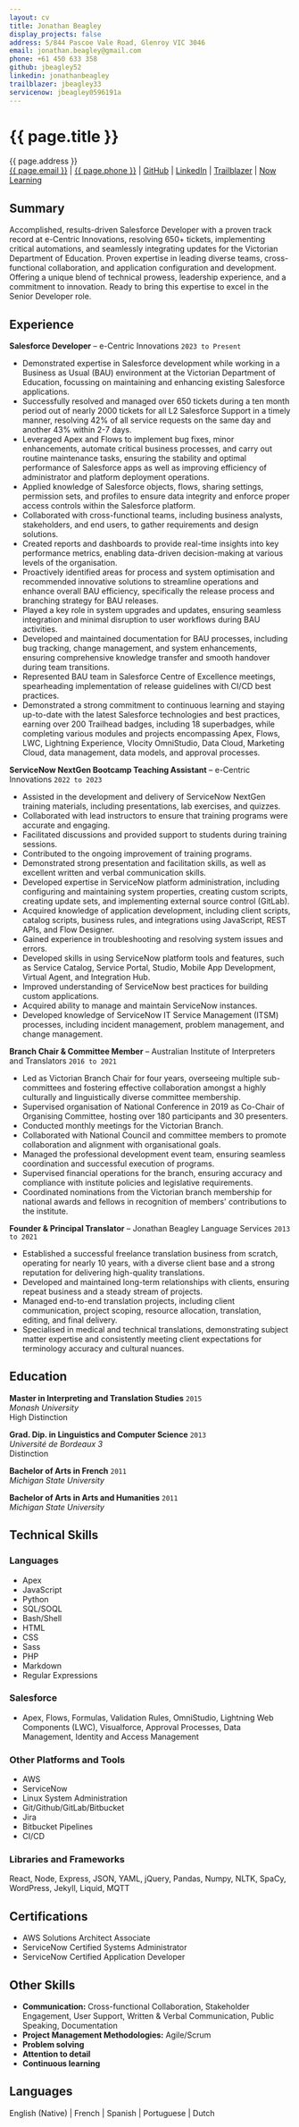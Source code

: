 ```yaml
---
layout: cv
title: Jonathan Beagley
display_projects: false
address: 5/844 Pascoe Vale Road, Glenroy VIC 3046
email: jonathan.beagley@gmail.com
phone: +61 450 633 358
github: jbeagley52
linkedin: jonathanbeagley
trailblazer: jbeagley33
servicenow: jbeagley0596191a
---
```


# {{ page.title }}

<div id="webaddress">
<i class="fa fa-globe"></i> {{ page.address }}
<br />
<i class="fa fa-envelope"></i> <a href="mailto:{{ page.email }}">{{ page.email }}</a>
|
<i class="fa fa-phone"></i> <a href="tel:{{ page.phone }}">{{ page.phone }}</a>
|
<i class="fa fa-github"></i> <a href="http://github.com/{{ page.github }}">GitHub</a>
|
<i class="fa fa-linkedin"></i> <a href="https://www.linkedin.com/in/{{ page.linkedin }}/">LinkedIn</a>
|
<i class="fa fa-graduation-cap"></i> <a href="https://trailblazer.me/id/{{ page.trailblazer }}/">Trailblazer</a>
|
<i class="fa fa-graduation-cap"></i> <a href="https://nowlearning.servicenow.com/lxp?id=nl_public&user={{ page.servicenow }}">Now Learning</a>
</div>

## Summary

Accomplished, results-driven Salesforce Developer with a proven track record at e-Centric Innovations, resolving 650+ tickets, implementing critical automations, and seamlessly integrating updates for the Victorian Department of Education. Proven expertise in leading diverse teams, cross-functional collaboration, and application configuration and development. Offering a unique blend of technical prowess, leadership experience, and a commitment to innovation. Ready to bring this expertise to excel in the Senior Developer role.

## Experience

**Salesforce Developer** &ndash; e-Centric Innovations `2023 to Present`

- Demonstrated expertise in Salesforce development while working in a Business as Usual (BAU) environment at the Victorian Department of Education, focussing on maintaining and enhancing existing Salesforce applications.
- Successfully resolved and managed over 650 tickets during a ten month period out of nearly 2000 tickets for all L2 Salesforce Support in a timely manner, resolving 42% of all service requests on the same day and another 43% within 2-7 days.
- Leveraged Apex and Flows to implement bug fixes, minor enhancements, automate critical business processes, and carry out routine maintenance tasks, ensuring the stability and optimal performance of Salesforce apps as well as improving efficiency of administrator and platform deployment operations.
- Applied knowledge of Salesforce objects, flows, sharing settings, permission sets, and profiles to ensure data integrity and enforce proper access controls within the Salesforce platform.
- Collaborated with cross-functional teams, including business analysts, stakeholders, and end users, to gather requirements and design solutions.
- Created reports and dashboards to provide real-time insights into key performance metrics, enabling data-driven decision-making at various levels of the organisation.
- Proactively identified areas for process and system optimisation and recommended innovative solutions to streamline operations and enhance overall BAU efficiency, specifically the release process and branching strategy for BAU releases.
- Played a key role in system upgrades and updates, ensuring seamless integration and minimal disruption to user workflows during BAU activities.
- Developed and maintained documentation for BAU processes, including bug tracking, change management, and system enhancements, ensuring comprehensive knowledge transfer and smooth handover during team transitions.
- Represented BAU team in Salesforce Centre of Excellence meetings, spearheading implementation of release guidelines with CI/CD best practices.  
- Demonstrated a strong commitment to continuous learning and staying up-to-date with the latest Salesforce technologies and best practices, earning over 200 Trailhead badges, including 18 superbadges, while completing various modules and projects encompassing Apex, Flows, LWC, Lightning Experience, Vlocity OmniStudio, Data Cloud, Marketing Cloud, data management, data models, and approval processes.

**ServiceNow NextGen Bootcamp Teaching Assistant** &ndash; e-Centric Innovations `2022 to 2023`

- Assisted in the development and delivery of ServiceNow NextGen training materials, including presentations, lab exercises, and quizzes.
- Collaborated with lead instructors to ensure that training programs were accurate and engaging.
- Facilitated discussions and provided support to students during training sessions.
- Contributed to the ongoing improvement of training programs.
- Demonstrated strong presentation and facilitation skills, as well as excellent written and verbal communication skills.
- Developed expertise in ServiceNow platform administration, including configuring and maintaining system properties, creating custom scripts, creating update sets, and implementing external source control (GitLab).
- Acquired knowledge of application development, including client scripts, catalog scripts, business rules, and integrations using JavaScript, REST APIs, and Flow Designer.
- Gained experience in troubleshooting and resolving system issues and errors.
- Developed skills in using ServiceNow platform tools and features, such as Service Catalog, Service Portal, Studio, Mobile App Development, Virtual Agent, and Integration Hub.
- Improved understanding of ServiceNow best practices for building custom applications.
- Acquired ability to manage and maintain ServiceNow instances.
- Developed knowledge of ServiceNow IT Service Management (ITSM) processes, including incident management, problem management, and change management.

<!-- **Sessional Translation Teacher** &ndash; RMIT University `2019 to 2022`

- Maintaining and updating course on LMS
- Marking and providing constructive feedback
- Liaising with course coordinators and students
- Creating lesson plans and course content -->

**Branch Chair & Committee Member** &ndash; Australian Institute of Interpreters and Translators `2016 to 2021`

- Led as Victorian Branch Chair for four years, overseeing multiple sub-committees and fostering effective collaboration amongst a highly culturally and linguistically diverse committee membership.
- Supervised organisation of National Conference in 2019 as Co-Chair of Organising Committee, hosting over 180 participants and 30 presenters.
- Conducted monthly meetings for the Victorian Branch.
- Collaborated with National Council and committee members to promote collaboration and alignment with organisational goals.
- Managed the professional development event team, ensuring seamless coordination and successful execution of programs.
- Supervised financial operations for the branch, ensuring accuracy and compliance with institute policies and legislative requirements.
- Coordinated nominations from the Victorian branch membership for national awards and fellows in recognition of members' contributions to the institute.

**Founder & Principal Translator** &ndash; Jonathan Beagley Language Services `2013 to 2021`

- Established a successful freelance translation business from scratch, operating for nearly 10 years, with a diverse client base and a strong reputation for delivering high-quality translations.
- Developed and maintained long-term relationships with clients, ensuring repeat business and a steady stream of projects.
- Managed end-to-end translation projects, including client communication, project scoping, resource allocation, translation, editing, and final delivery.
- Specialised in medical and technical translations, demonstrating subject matter expertise and consistently meeting client expectations for terminology accuracy and cultural nuances.

<!-- **Research Assistant** &ndash; Monash University `2015 to 2018`

- Drafted whitepaper with improvements to interpreter assessment in Australia
- Conducted confidential interviews with various stakeholders
- Quantitative data analysis and reporting (Excel)
- Transcribed interviews -->

## Education

**Master in Interpreting and Translation Studies** `2015` \
_Monash University_ \
High Distinction

**Grad. Dip. in Linguistics and Computer Science** `2013` \
_Université de Bordeaux 3_ \
Distinction

**Bachelor of Arts in French** `2011` \
_Michigan State University_

**Bachelor of Arts in Arts and Humanities** `2011` \
_Michigan State University_

## Technical Skills

### Languages

- Apex
- JavaScript
- Python
- SQL/SOQL
- Bash/Shell
- HTML
- CSS
- Sass
- PHP
- Markdown
- Regular Expressions

### Salesforce

- Apex, Flows, Formulas, Validation Rules, OmniStudio, Lightning Web Components (LWC), Visualforce, Approval Processes, Data Management, Identity and Access Management

### Other Platforms and Tools

- AWS
- ServiceNow
- Linux System Administration
- Git/Github/GitLab/Bitbucket
- Jira
- Bitbucket Pipelines
- CI/CD

### Libraries and Frameworks

React, Node, Express, JSON, YAML, jQuery, Pandas, Numpy, NLTK, SpaCy, WordPress, Jekyll, Liquid, MQTT

<!-- ## Soft Skills

Excellent written & verbal communication |
Stakeholder management |
Problem solving |
Research |
Intercultural communication |
Strong attention to detail
-->

## Certifications
- AWS Solutions Architect Associate
- ServiceNow Certified Systems Administrator
- ServiceNow Certified Application Developer

## Other Skills

- **Communication:** Cross-functional Collaboration, Stakeholder Engagement, User Support, Written & Verbal Communication, Public Speaking, Documentation
- **Project Management Methodologies:** Agile/Scrum
- **Problem solving**
- **Attention to detail**
- **Continuous learning**

## Languages
English (Native) | French | Spanish | Portuguese | Dutch

<!-- ### Footer

Last updated: May 2013 -->
